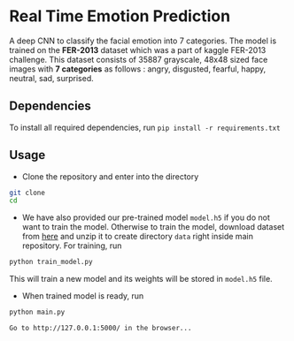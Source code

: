 # Real Time Emotion Prediction
A deep CNN to classify the facial emotion into 7 categories. The model is trained on the **FER-2013** dataset which was a part of kaggle FER-2013 challenge. This dataset consists of 35887 grayscale, 48x48 sized face images with **7 categories** as follows : angry, disgusted, fearful, happy, neutral, sad, surprised.

## Dependencies
To install all required dependencies, run `pip install -r requirements.txt`

## Usage
* Clone the repository and enter into the directory

```bash
git clone
cd  
```

* We have also provided our pre-trained model `model.h5` if you do not want to train the model. Otherwise to train the model, download dataset from [here](https://drive.google.com/file/d/1X60B-uR3NtqPd4oosdotpbDgy8KOfUdr/view?usp=sharing) and unzip it to create directory `data` right inside main repository. For training, run

```bash
python train_model.py
```

This will train a new model and its weights will be stored in `model.h5` file.

* When trained model is ready, run

```bash
python main.py
```
	Go to http://127.0.0.1:5000/ in the browser...